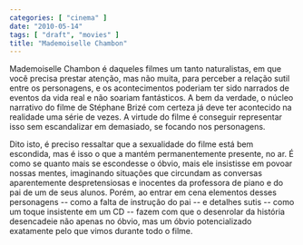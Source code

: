 ```yaml
---
categories: [ "cinema" ]
date: "2010-05-14"
tags: [ "draft", "movies" ]
title: "Mademoiselle Chambon"
---
```

Mademoiselle Chambon é daqueles filmes um tanto naturalistas, em que
você precisa prestar atenção, mas não muita, para perceber a relação
sutil entre os personagens, e os acontecimentos poderiam ter sido narrados
de eventos da vida real e não soariam fantásticos. A bem da verdade,
o núcleo narrativo do filme de Stéphane Brizé com certeza já deve
ter acontecido na realidade uma série de vezes. A virtude do filme é
conseguir representar isso sem escandalizar em demasiado, se focando
nos personagens.

Dito isto, é preciso ressaltar que a sexualidade do filme está bem
escondida, mas é isso o que a mantém permanentemente presente, no
ar. É como se quanto mais se escondesse o óbvio, mais ele insistisse em
povoar nossas mentes, imaginando situações que circundam as conversas
aparentemente despretensiosas e inocentes da professora de piano e do
pai de um de seus alunos. Porém, ao entrar em cena elementos desses
personagens -- como a falta de instrução do pai -- e detalhes sutis
-- como um toque insistente em um CD -- fazem com que o desenrolar da
história desencadeie não apenas no óbvio, mas um óbvio potencializado
exatamente pelo que vimos durante todo o filme.
